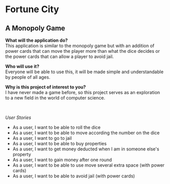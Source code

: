 # Fortune City
## A Monopoly Game

**What will the application do?** <br>
This application is similar to the monopoly game but with an addition of power cards 
that can move the player more than what the dice decides or the power cards that can 
allow a player to avoid jail.

**Who will use it?** <br>
Everyone will be able to use this, it will be made simple and understandable 
by people of all ages.

**Why is this project of interest to you?** <br>
I have never made a game before, so this project serves as an exploration to a new field 
in the world of computer science.

<br>

*User Stories*
- As a user, I want to be able to roll the dice
- As a user, I want to be able to move according the number on the dice
- As a user, I want to go to jail
- As a user, I want to be able to buy properties
- As a user, I want to get money deducted when I am in someone else's property
- As a user, I want to gain money after one round
- As a user, I want to be able to use move several extra space (with power cards)
- As a user, I want to be able to avoid jail (with power cards)
